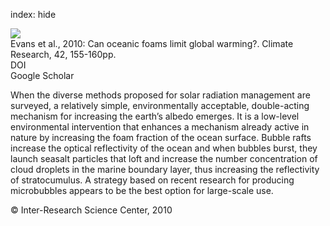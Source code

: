 index: hide

<div class="Citation">
    <div class="Citation-thumb CitationThumb-linked"  data-href="https://doi.org/10.3354/cr00885">
      <img src="https://static.claimspace.cloud/climate-study-static/refs/thumbs/7/Evans_et_al_2010-thumb.png" />
    </div>

  <div class="Citation-body">
    <div class="Citation-text">Evans et al., 2010: Can oceanic foams limit global warming?. <span class="Article-journal">Climate Research, </span><span class="Article-volume">42, </span>155-160pp.</div>
    <div class="Citation-links">
      <div class="CitationLink" data-href="https://doi.org/10.3354/cr00885">
        <div class="CitationLink-icon CitationLink-Doi"></div>
        <div class="CitationLink-text">DOI</div>
      </div>
      <div class="CitationLink" data-href="https://scholar.google.com/scholar?q=10.3354/cr00885">
        <div class="CitationLink-icon CitationLink-Scholar"></div>
        <div class="CitationLink-text">Google Scholar</div>
      </div>
    </div>
  </div>
</div>

When the diverse methods proposed for solar radiation management are surveyed, a relatively simple, environmentally acceptable, double-acting mechanism for increasing the earth’s albedo emerges. It is a low-level environmental intervention that enhances a mechanism already active in nature by increasing the foam fraction of the ocean surface. Bubble rafts increase the optical reflectivity of the ocean and when bubbles burst, they launch seasalt particles that loft and increase the number concentration of cloud droplets in the marine boundary layer, thus increasing the reflectivity of stratocumulus. A strategy based on recent research for producing microbubbles appears to be the best option for large-scale use.

<div class="Citation-copy">
&copy; Inter-Research Science Center, 2010
</div>